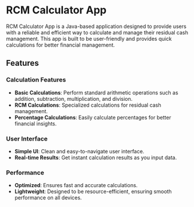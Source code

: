 # RCM Calculator App

RCM Calculator App is a Java-based application designed to provide users with a reliable and efficient way to calculate and manage their residual cash management. This app is built to be user-friendly and provides quick calculations for better financial management.

## Features

### Calculation Features
- **Basic Calculations**: Perform standard arithmetic operations such as addition, subtraction, multiplication, and division.
- **RCM Calculations**: Specialized calculations for residual cash management.
- **Percentage Calculations**: Easily calculate percentages for better financial insights.

### User Interface
- **Simple UI**: Clean and easy-to-navigate user interface.
- **Real-time Results**: Get instant calculation results as you input data.

### Performance
- **Optimized**: Ensures fast and accurate calculations.
- **Lightweight**: Designed to be resource-efficient, ensuring smooth performance on all devices.

